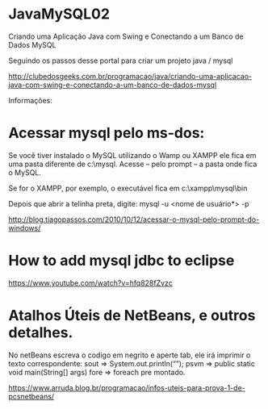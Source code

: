 # JavaMySQL02
Criando uma Aplicação Java com Swing e Conectando a um Banco de Dados MySQL

Seguindo os passos desse portal para criar um projeto java / mysql

http://clubedosgeeks.com.br/programacao/java/criando-uma-aplicacao-java-com-swing-e-conectando-a-um-banco-de-dados-mysql


Informações:

# Acessar mysql pelo ms-dos:
Se você tiver instalado o MySQL utilizando o Wamp ou XAMPP ele fica em uma pasta diferente de c:\mysql. Acesse – pelo prompt – a pasta onde fica o MySQL.

Se for o XAMPP, por exemplo, o executável fica em c:\xampp\mysql\bin

Depois que abrir a telinha preta, digite:
mysql -u <nome de usuário*> -p

http://blog.tiagopassos.com/2010/10/12/acessar-o-mysql-pelo-prompt-do-windows/ 

# How to add mysql jdbc to eclipse

https://www.youtube.com/watch?v=hfq828fZvzc

# Atalhos Úteis de NetBeans, e outros detalhes.

No netBeans escreva o codigo em negrito e aperte tab, ele irá imprimir o texto correspondente:
sout => System.out.println(“”);
psvm => public static void main(String[] args)
fore => foreach pre montado.

https://www.arruda.blog.br/programacao/infos-uteis-para-prova-1-de-pcsnetbeans/
